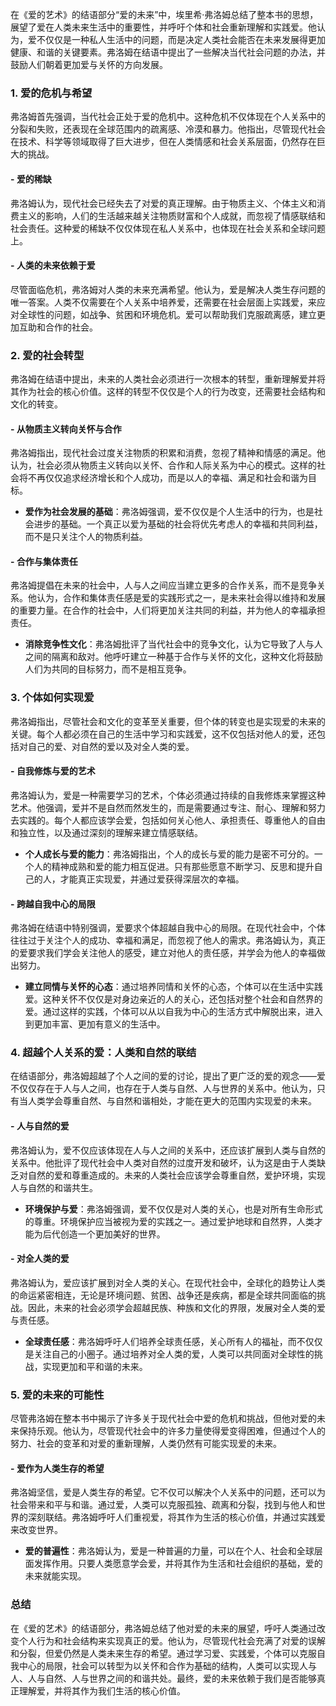 在《爱的艺术》的结语部分“爱的未来”中，埃里希·弗洛姆总结了整本书的思想，展望了爱在人类未来生活中的重要性，并呼吁个体和社会重新理解和实践爱。他认为，爱不仅仅是一种私人生活中的问题，而是决定人类社会能否在未来发展得更加健康、和谐的关键要素。弗洛姆在结语中提出了一些解决当代社会问题的办法，并鼓励人们朝着更加爱与关怀的方向发展。

### 1. **爱的危机与希望**
弗洛姆首先强调，当代社会正处于爱的危机中。这种危机不仅体现在个人关系中的分裂和失败，还表现在全球范围内的疏离感、冷漠和暴力。他指出，尽管现代社会在技术、科学等领域取得了巨大进步，但在人类情感和社会关系层面，仍然存在巨大的挑战。

#### - **爱的稀缺**
   弗洛姆认为，现代社会已经失去了对爱的真正理解。由于物质主义、个体主义和消费主义的影响，人们的生活越来越关注物质财富和个人成就，而忽视了情感联结和社会责任。这种爱的稀缺不仅仅体现在私人关系中，也体现在社会关系和全球问题上。

#### - **人类的未来依赖于爱**
   尽管面临危机，弗洛姆对人类的未来充满希望。他认为，爱是解决人类生存问题的唯一答案。人类不仅需要在个人关系中培养爱，还需要在社会层面上实践爱，来应对全球性的问题，如战争、贫困和环境危机。爱可以帮助我们克服疏离感，建立更加互助和合作的社会。

### 2. **爱的社会转型**
弗洛姆在结语中提出，未来的人类社会必须进行一次根本的转型，重新理解爱并将其作为社会的核心价值。这样的转型不仅仅是个人的行为改变，还需要社会结构和文化的转变。

#### - **从物质主义转向关怀与合作**
   弗洛姆指出，现代社会过度关注物质的积累和消费，忽视了精神和情感的满足。他认为，社会必须从物质主义转向以关怀、合作和人际关系为中心的模式。这样的社会将不再仅仅追求经济增长和个人成功，而是以人的幸福、满足和社会和谐为目标。

   - **爱作为社会发展的基础**：弗洛姆强调，爱不仅仅是个人生活中的行为，也是社会进步的基础。一个真正以爱为基础的社会将优先考虑人的幸福和共同利益，而不是只关注个人的物质利益。

#### - **合作与集体责任**
   弗洛姆提倡在未来的社会中，人与人之间应当建立更多的合作关系，而不是竞争关系。他认为，合作和集体责任感是爱的实践形式之一，是未来社会得以维持和发展的重要力量。在合作的社会中，人们将更加关注共同的利益，并为他人的幸福承担责任。

   - **消除竞争性文化**：弗洛姆批评了当代社会中的竞争文化，认为它导致了人与人之间的隔离和敌对。他呼吁建立一种基于合作与关怀的文化，这种文化将鼓励人们为共同的目标努力，而不是相互竞争。

### 3. **个体如何实现爱**
弗洛姆指出，尽管社会和文化的变革至关重要，但个体的转变也是实现爱的未来的关键。每个人都必须在自己的生活中学习和实践爱，这不仅包括对他人的爱，还包括对自己的爱、对自然的爱以及对全人类的爱。

#### - **自我修炼与爱的艺术**
   弗洛姆认为，爱是一种需要学习的艺术，个体必须通过持续的自我修炼来掌握这种艺术。他强调，爱并不是自然而然发生的，而是需要通过专注、耐心、理解和努力去实践的。每个人都应该学会爱，包括如何关心他人、承担责任、尊重他人的自由和独立性，以及通过深刻的理解来建立情感联结。

   - **个人成长与爱的能力**：弗洛姆指出，个人的成长与爱的能力是密不可分的。一个人的精神成熟和爱的能力相互促进。只有那些愿意不断学习、反思和提升自己的人，才能真正实现爱，并通过爱获得深层次的幸福。

#### - **跨越自我中心的局限**
   弗洛姆在结语中特别强调，爱要求个体超越自我中心的局限。在现代社会中，个体往往过于关注个人的成功、幸福和满足，而忽视了他人的需求。弗洛姆认为，真正的爱要求我们学会关注他人的感受，建立对他人的责任感，并学会为他人的幸福做出努力。

   - **建立同情与关怀的心态**：通过培养同情和关怀的心态，个体可以在生活中实践爱。这种关怀不仅仅是对身边亲近的人的关心，还包括对整个社会和自然界的爱。通过这样的实践，个体可以从以自我为中心的生活方式中解脱出来，进入到更加丰富、更加有意义的生活中。

### 4. **超越个人关系的爱：人类和自然的联结**
在结语部分，弗洛姆超越了个人之间的爱的讨论，提出了更广泛的爱的观念——爱不仅仅存在于人与人之间，也存在于人类与自然、人与世界的关系中。他认为，只有当人类学会尊重自然、与自然和谐相处，才能在更大的范围内实现爱的未来。

#### - **人与自然的爱**
   弗洛姆认为，爱不仅应该体现在人与人之间的关系中，还应该扩展到人类与自然的关系中。他批评了现代社会中人类对自然的过度开发和破坏，认为这是由于人类缺乏对自然的爱和尊重造成的。未来的人类社会应该学会尊重自然，爱护环境，实现人与自然的和谐共生。

   - **环境保护与爱**：弗洛姆强调，爱不仅仅是对人类的关心，也是对所有生命形式的尊重。环境保护应当被视为爱的实践之一。通过爱护地球和自然界，人类才能为后代创造一个更加美好的世界。

#### - **对全人类的爱**
   弗洛姆认为，爱应该扩展到对全人类的关心。在现代社会中，全球化的趋势让人类的命运紧密相连，无论是环境问题、贫困、战争还是疾病，都是全球共同面临的挑战。因此，未来的社会必须学会超越民族、种族和文化的界限，发展对全人类的爱与责任感。

   - **全球责任感**：弗洛姆呼吁人们培养全球责任感，关心所有人的福祉，而不仅仅是关注自己的小圈子。通过培养对全人类的爱，人类可以共同面对全球性的挑战，实现更加和平和谐的未来。

### 5. **爱的未来的可能性**
尽管弗洛姆在整本书中揭示了许多关于现代社会中爱的危机和挑战，但他对爱的未来保持乐观。他认为，尽管现代社会中的许多力量使得爱变得困难，但通过个人的努力、社会的变革和对爱的重新理解，人类仍然有可能实现爱的未来。

#### - **爱作为人类生存的希望**
   弗洛姆坚信，爱是人类生存的希望。它不仅可以解决个人关系中的问题，还可以为社会带来和平与和谐。通过爱，人类可以克服孤独、疏离和分裂，找到与他人和世界的深刻联结。弗洛姆呼吁人们重视爱，将其作为生活的核心价值，并通过实践爱来改变世界。

   - **爱的普遍性**：弗洛姆认为，爱是一种普遍的力量，可以在个人、社会和全球层面发挥作用。只要人类愿意学会爱，并将其作为生活和社会组织的基础，爱的未来就能实现。

### 总结
在《爱的艺术》的结语部分，弗洛姆总结了他对爱的未来的展望，呼吁人类通过改变个人行为和社会结构来实现真正的爱。他认为，尽管现代社会充满了对爱的误解和分裂，但爱仍然是人类未来生存的希望。通过学习爱、实践爱，个体可以克服自我中心的局限，社会可以转型为以关怀和合作为基础的结构，人类可以实现人与人、人与自然、人与世界之间的和谐共处。最终，爱的未来依赖于我们是否能够真正理解爱，并将其作为我们生活的核心价值。